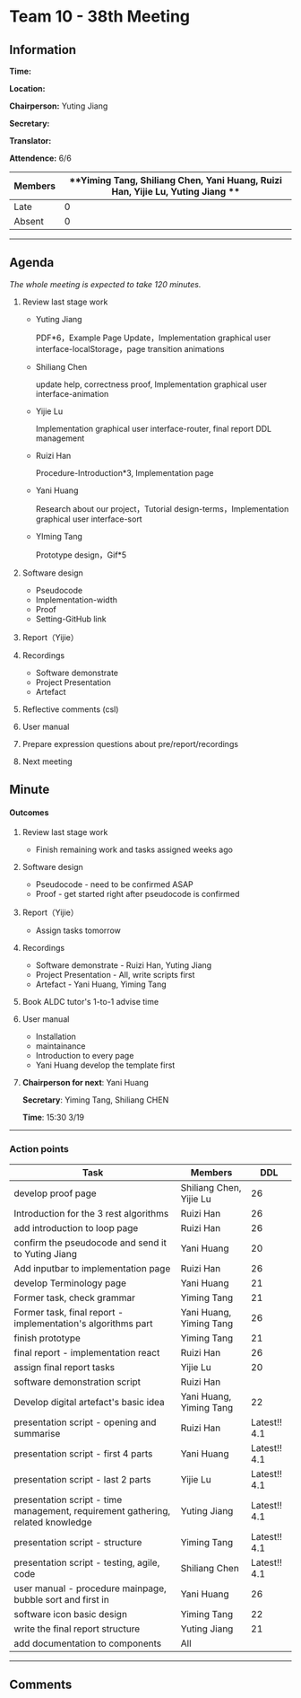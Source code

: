 # Team 10 - 38th Meeting



## Information

**Time:** 

**Location:** 

**Chairperson:** Yuting  Jiang

**Secretary:** 

**Translator:** 

**Attendence:** 6/6

| **Members** | **Yiming Tang, Shiliang Chen, Yani Huang, Ruizi Han, Yijie Lu, Yuting Jiang ** |
| ----------- | ------------------------------------------------------------ |
| Late        | 0                                                            |
| Absent      | 0                                                            |



------



## Agenda

*The whole meeting is expected to take 120 minutes.*

1. Review last stage work

   - Yuting Jiang

     PDF*6，Example Page Update，Implementation graphical user interface-localStorage，page transition animations

   - Shiliang Chen

     update help, correctness proof, Implementation graphical user interface-animation

   - Yijie Lu

     Implementation graphical user interface-router,  final report DDL management

   - Ruizi Han

     Procedure-Introduction*3, Implementation page

   - Yani Huang

     Research about our project，Tutorial design-terms，Implementation graphical user interface-sort

   - YIming Tang

     Prototype design，Gif*5

2. Software design

   - Pseudocode
   - Implementation-width
   - Proof
   - Setting-GitHub link

3. Report（Yijie）

4. Recordings

   - Software demonstrate
   - Project Presentation
   - Artefact

5. Reflective comments (csl)

6. User manual

7. Prepare expression questions about pre/report/recordings 

8. Next meeting

   

## Minute

#### Outcomes

1. Review last stage work

   - Finish remaining work and tasks assigned weeks ago
2. Software design

   - Pseudocode - need to be confirmed ASAP
   - Proof - get started right after pseudocode is confirmed
3. Report（Yijie）
   
   - Assign tasks tomorrow
4. Recordings

   - Software demonstrate - Ruizi Han, Yuting Jiang
   - Project Presentation - All, write scripts first
   - Artefact - Yani Huang, Yiming Tang
5. Book ALDC tutor's 1-to-1 advise time
6. User manual 
   - Installation 
   - maintainance
   - Introduction to every page
   - Yani Huang develop the template first

7. **Chairperson for next**: Yani Huang

   **Secretary**: Yiming Tang, Shiliang CHEN

   **Time**: 15:30 3/19 


------

### Action points

| **Task**                                                     | **Members**             | **DDL**      |
| ------------------------------------------------------------ | ----------------------- | ------------ |
| develop proof page                                           | Shiliang Chen, Yijie Lu | 26           |
| Introduction for the 3 rest algorithms                       | Ruizi Han               | 26           |
| add introduction to loop page                                | Ruizi Han               | 26           |
| confirm the pseudocode and send it to Yuting Jiang           | Yani Huang              | 20           |
| Add inputbar to implementation page                          | Ruizi Han               | 26           |
| develop Terminology page                                     | Yani Huang              | 21           |
| Former task, check grammar                                   | Yiming Tang             | 21           |
| Former task, final report - implementation's algorithms part | Yani Huang, Yiming Tang | 26           |
| finish prototype                                             | Yiming Tang             | 21           |
| final report - implementation react                          | Ruizi Han               | 26           |
| assign final report tasks                                    | Yijie Lu                | 20           |
| software demonstration script                                | Ruizi Han               |              |
| Develop digital artefact's basic idea                        | Yani Huang, Yiming Tang | 22           |
| presentation script - opening and summarise                  | Ruizi Han               | Latest!! 4.1 |
| presentation script - first 4 parts                          | Yani Huang              | Latest!! 4.1 |
| presentation script - last 2 parts                           | Yijie Lu                | Latest!! 4.1 |
| presentation script - time management, requirement gathering, related knowledge | Yuting Jiang            | Latest!! 4.1 |
| presentation script - structure                              | Yiming Tang             | Latest!! 4.1 |
| presentation script - testing, agile, code                   | Shiliang Chen           | Latest!! 4.1 |
| user manual - procedure mainpage, bubble sort and first in   | Yani Huang              | 26           |
| software icon basic design                                   | Yiming Tang             | 22           |
| write the final report structure                             | Yuting Jiang            | 21           |
| add documentation to components                              | All                     |              |

------

## Comments


